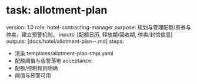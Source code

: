 # task: allotment-plan

version: 1.0
role: hotel-contracting-manager
purpose: 规划与管理配额/房券与停卖，建立预警机制。
inputs: [配额日历, 释放期/回收期, 停卖/封馆信息]
outputs: [docs/hotel/allotment-plan-<hotel>-<YYYY>.md]
steps:

- 渲染 templates/allotment-plan-tmpl.yaml
- 配额阈值与告警落地
  acceptance:
- 配额/控制规则明确
- 阈值与预警可用
